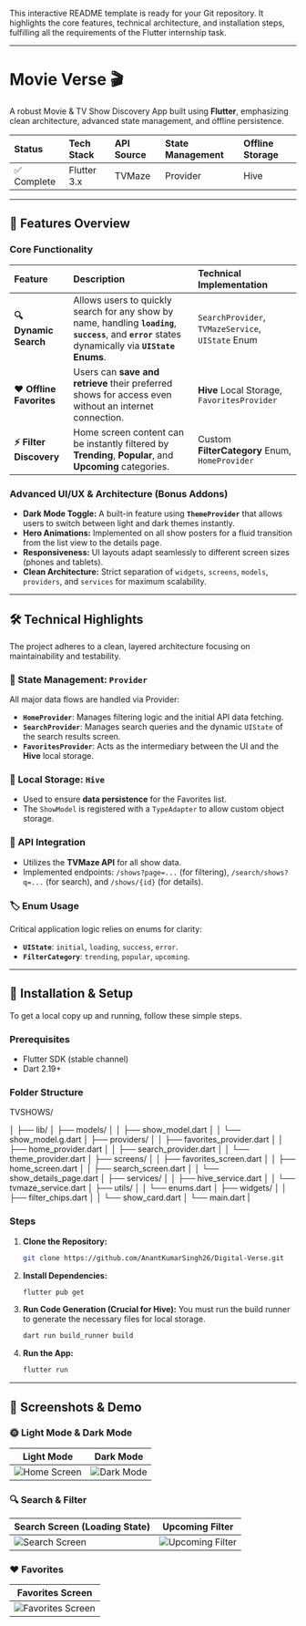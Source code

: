 This interactive README template is ready for your Git repository. It highlights the core features, technical architecture, and installation steps, fulfilling all the requirements of the Flutter internship task.

-----

# Movie Verse 🎬

A robust Movie & TV Show Discovery App built using **Flutter**, emphasizing clean architecture, advanced state management, and offline persistence.

| Status | Tech Stack | API Source | State Management | Offline Storage |
| :--- | :--- | :--- | :--- | :--- |
| ✅ Complete | Flutter 3.x | TVMaze | Provider | Hive |

-----

## 🌟 Features Overview

### Core Functionality

| Feature | Description | Technical Implementation |
| :--- | :--- | :--- |
| **🔍 Dynamic Search** | Allows users to quickly search for any show by name, handling **`loading`**, **`success`**, and **`error`** states dynamically via **`UIState` Enums**. | `SearchProvider`, `TVMazeService`, `UIState` Enum |
| **❤️ Offline Favorites** | Users can **save and retrieve** their preferred shows for access even without an internet connection. | **Hive** Local Storage, `FavoritesProvider` |
| **⚡ Filter Discovery** | Home screen content can be instantly filtered by **Trending**, **Popular**, and **Upcoming** categories. | Custom **FilterCategory** Enum, `HomeProvider` |

### Advanced UI/UX & Architecture (Bonus Addons)

  * **Dark Mode Toggle:** A built-in feature using **`ThemeProvider`** that allows users to switch between light and dark themes instantly.
  * **Hero Animations:** Implemented on all show posters for a fluid transition from the list view to the details page.
  * **Responsiveness:** UI layouts adapt seamlessly to different screen sizes (phones and tablets).
  * **Clean Architecture:** Strict separation of `widgets`, `screens`, `models`, `providers`, and `services` for maximum scalability.

-----

## 🛠️ Technical Highlights

The project adheres to a clean, layered architecture focusing on maintainability and testability.

### 🧠 State Management: `Provider`

All major data flows are handled via Provider:

  * **`HomeProvider`**: Manages filtering logic and the initial API data fetching.
  * **`SearchProvider`**: Manages search queries and the dynamic `UIState` of the search results screen.
  * **`FavoritesProvider`**: Acts as the intermediary between the UI and the **Hive** local storage.

### 💾 Local Storage: `Hive`

  * Used to ensure **data persistence** for the Favorites list.
  * The `ShowModel` is registered with a `TypeAdapter` to allow custom object storage.

### 🔗 API Integration

  * Utilizes the **TVMaze API** for all show data.
  * Implemented endpoints: `/shows?page=...` (for filtering), `/search/shows?q=...` (for search), and `/shows/{id}` (for details).

### 🏷️ Enum Usage

Critical application logic relies on enums for clarity:

  * **`UIState`**: `initial`, `loading`, `success`, `error`.
  * **`FilterCategory`**: `trending`, `popular`, `upcoming`.

-----

## 🚀 Installation & Setup

To get a local copy up and running, follow these simple steps.

### Prerequisites

  * Flutter SDK (stable channel)
  * Dart 2.19+

### Folder Structure

TVSHOWS/

│
├── lib/
│   ├── models/
│   │   ├── show_model.dart
│   │   └── show_model.g.dart
│   ├── providers/
│   │   ├── favorites_provider.dart
│   │   ├── home_provider.dart
│   │   ├── search_provider.dart
│   │   └── theme_provider.dart
│   ├── screens/
│   │   ├── favorites_screen.dart
│   │   ├── home_screen.dart
│   │   ├── search_screen.dart
│   │   └── show_details_page.dart
│   ├── services/
│   │   ├── hive_service.dart
│   │   └── tvmaze_service.dart
│   ├── utils/
│   │   └── enums.dart
│   ├── widgets/
│   │   ├── filter_chips.dart
│   │   └── show_card.dart
│   └── main.dart
|


### Steps

1.  **Clone the Repository:**

    ```bash
    git clone https://github.com/AnantKumarSingh26/Digital-Verse.git
    ```

2.  **Install Dependencies:**

    ```bash
    flutter pub get
    ```

3.  **Run Code Generation (Crucial for Hive):**
    You must run the build runner to generate the necessary files for local storage.

    ```bash
    dart run build_runner build
    ```

4.  **Run the App:**

    ```bash
    flutter run
    ```

-----

## 📸 Screenshots & Demo

### 🌞 Light Mode & Dark Mode
| Light Mode | Dark Mode |
|------------|-----------|
| ![Home Screen](image.png) | ![Dark Mode](image-1.png) |

### 🔍 Search & Filter
| Search Screen (Loading State) | Upcoming Filter |
|-------------------------------|-----------------|
| ![Search Screen](image-3.png) | ![Upcoming Filter](image-4.png) |

### ❤️ Favorites
| Favorites Screen |
|------------------|
| ![Favorites Screen](image-2.png) |

